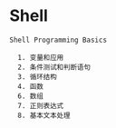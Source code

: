 # Shell
    Shell Programming Basics

      1. 变量和应用
      2. 条件测试和判断语句
      3. 循环结构
      4. 函数
      6. 数组
      7. 正则表达式
      8. 基本文本处理
